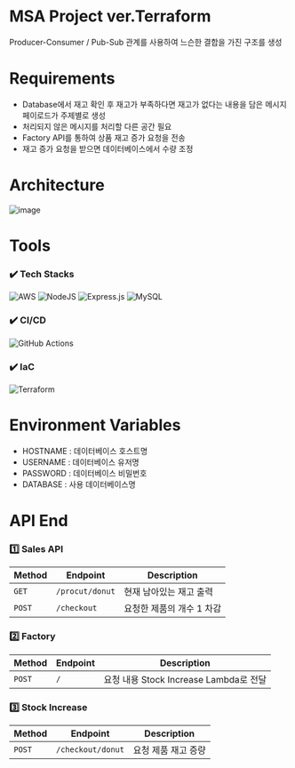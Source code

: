# MSA Project ver.Terraform
Producer-Consumer / Pub-Sub 관계를 사용하여 느슨한 결합을 가진 구조를 생성 
# Requirements
- Database에서 재고 확인 후 재고가 부족하다면 재고가 없다는 내용을 담은 메시지 페이로드가 주제별로 생성
- 처리되지 않은 메시지를 처리할 다른 공간 필요
- Factory API를 통하여 상품 재고 증가 요청을 전송
- 재고 증가 요청을 받으면 데이터베이스에서 수량 조정 
# Architecture
![image](https://github.com/peachApeach/project3-msa-terraform/assets/106210881/20f9809b-b186-4c39-b286-b0f91e152a68)

# Tools
### ✔️ Tech Stacks
![AWS](https://img.shields.io/badge/AWS-232F3E.svg?style=for-the-badge&logo=amazon-aws&logoColor=white)
![NodeJS](https://img.shields.io/badge/node.js-6DA55F?style=for-the-badge&logo=node.js&logoColor=white)
![Express.js](https://img.shields.io/badge/express.js-%23404d59.svg?style=for-the-badge&logo=express&logoColor=%2361DAFB)
![MySQL](https://img.shields.io/badge/mysql-%2300f.svg?style=for-the-badge&logo=mysql&logoColor=white)
### ✔️ CI/CD
![GitHub Actions](https://img.shields.io/badge/github%20actions-%232671E5.svg?style=for-the-badge&logo=githubactions&logoColor=white)
### ✔️ IaC
![Terraform](https://img.shields.io/badge/terraform-%235835CC.svg?style=for-the-badge&logo=terraform&logoColor=white)
# Environment Variables
- HOSTNAME : 데이터베이스 호스트명
- USERNAME : 데이터베이스 유저명
- PASSWORD : 데이터베이스 비밀번호
- DATABASE : 사용 데이터베이스명
# API End
### 1️⃣ Sales API
| Method   | Endpoint                                      | Description                              |
| -------- | ---------------------------------------- | ---------------------------------------- |
| `GET`    | `/procut/donut`                             | 현재 남아있는 재고 출력                      |
| `POST`   | `/checkout`                             | 요청한 제품의 개수 1 차감                       |
### 2️⃣ Factory
| Method   | Endpoint                                      | Description                              |
| -------- | ---------------------------------------- | ---------------------------------------- |
| `POST`   | `/`                             | 요청 내용 Stock Increase Lambda로 전달                       |
### 3️⃣ Stock Increase
| Method   | Endpoint                                      | Description                              |
| -------- | ---------------------------------------- | ---------------------------------------- |
| `POST`   | `/checkout/donut`                             | 요청 제품 재고 증량                       |
